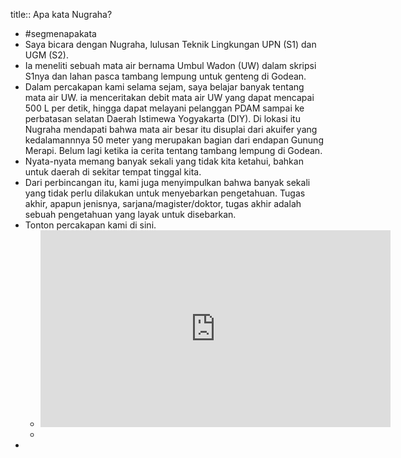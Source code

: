 title:: Apa kata Nugraha?

- #segmenapakata
- Saya bicara dengan Nugraha, lulusan Teknik Lingkungan UPN (S1) dan UGM (S2).
- Ia meneliti sebuah mata air bernama Umbul Wadon (UW) dalam skripsi S1nya dan lahan pasca tambang lempung untuk genteng di Godean.
- Dalam percakapan kami selama sejam, saya belajar banyak tentang mata air UW. ia menceritakan debit mata air UW yang dapat mencapai 500 L per detik, hingga dapat melayani pelanggan PDAM sampai ke perbatasan selatan Daerah Istimewa Yogyakarta (DIY). Di lokasi itu Nugraha mendapati bahwa mata air besar itu disuplai dari akuifer yang kedalamannnya 50 meter yang merupakan bagian dari endapan Gunung Merapi. Belum lagi ketika ia cerita tentang tambang lempung di Godean.
- Nyata-nyata memang banyak sekali yang tidak kita ketahui, bahkan untuk daerah di sekitar tempat tinggal kita.
- Dari perbincangan itu, kami juga menyimpulkan bahwa banyak sekali yang tidak perlu dilakukan untuk menyebarkan pengetahuan. Tugas akhir, apapun jenisnya, sarjana/magister/doktor, tugas akhir adalah sebuah pengetahuan yang layak untuk disebarkan.
- Tonton percakapan kami di sini.
	- <iframe width="560" height="315" src="https://www.youtube.com/embed/_CpV6TAyi2Y" title="YouTube video player" frameborder="0" allow="accelerometer; autoplay; clipboard-write; encrypted-media; gyroscope; picture-in-picture" allowfullscreen></iframe>
	-
-